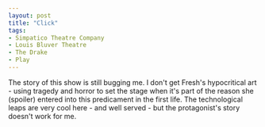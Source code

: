 ```yaml
---
layout: post
title: "Click"
tags:
- Simpatico Theatre Company
- Louis Bluver Theatre
- The Drake
- Play
---
```


The story of this show is still bugging me. I don't get Fresh's hypocritical art - using tragedy and horror to set the stage when it's part of the reason she (spoiler) entered into this predicament in the first life. The technological leaps are very cool here - and well served - but the protagonist's story doesn't work for me.

